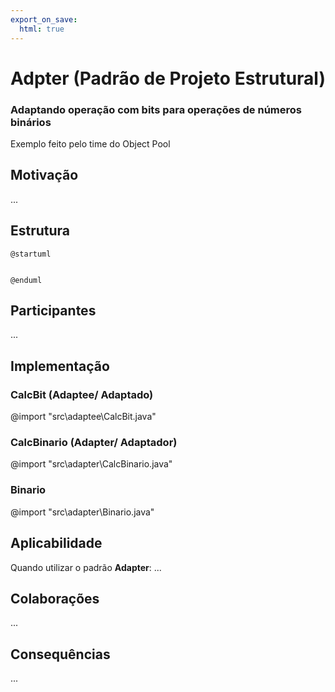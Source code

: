 ```yaml
---
export_on_save:
  html: true
---
```


# Adpter (Padrão de Projeto Estrutural)

### Adaptando operação com bits para operações de números binários 
Exemplo feito pelo time do Object Pool

## Motivação
...


## Estrutura

```plantuml
@startuml


@enduml
```

## Participantes
...

## Implementação

### CalcBit (Adaptee/ Adaptado)
@import "src\adaptee\CalcBit.java"

### CalcBinario (Adapter/ Adaptador)
@import "src\adapter\CalcBinario.java"

### Binario
@import "src\adapter\Binario.java"

## Aplicabilidade

Quando utilizar o padrão **Adapter**:
...

## Colaborações
...
  
## Consequências
...